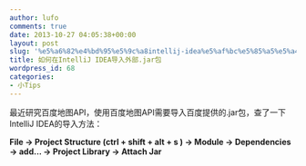 ```yaml
---
author: lufo
comments: true
date: 2013-10-27 04:05:38+00:00
layout: post
slug: '%e5%a6%82%e4%bd%95%e5%9c%a8intellij-idea%e5%af%bc%e5%85%a5%e5%a4%96%e9%83%a8-jar%e5%8c%85'
title: 如何在IntelliJ IDEA导入外部.jar包
wordpress_id: 68
categories:
- 小Tips
---
```


最近研究百度地图API，使用百度地图API需要导入百度提供的.jar包，查了一下IntelliJ IDEA的导入方法：

**File -> Project Structure (ctrl + shift + alt + s ) -> Module -> Dependencies -> add... -> Project Library -> Attach Jar**
